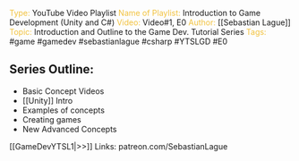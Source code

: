 <span style="color: #f2c23d;">Type:</span> YouTube Video Playlist
<span style="color: #f2c23d;">Name of Playlist:</span> Introduction to Game Development (Unity and C#)
<span style="color: #f2c23d;">Video: </span>Video#1, E0
<span style="color: #f2c23d;">Author: 
</span> [[Sebastian Lague]]
<span style="color: #f2c23d;">Topic: </span> Introduction and Outline to the Game Dev. Tutorial Series
<span style="color: #f2c23d;">Tags:</span> #game #gamedev #sebastianlague #csharp #YTSLGD #E0


## Series Outline:
- Basic Concept Videos
- [[Unity]] Intro
- Examples of concepts
- Creating games
- New Advanced Concepts

[[GameDevYTSL1|>>]]
Links: patreon.com/SebastianLague